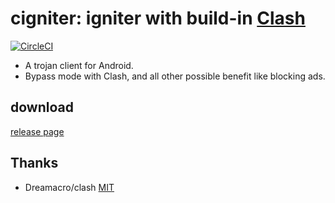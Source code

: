 # cigniter: igniter with build-in [Clash](https://github.com/Dreamacro/clash)

[![CircleCI](https://circleci.com/gh/trojan-gfw/igniter/tree/master.svg?style=svg)](https://circleci.com/gh/trojan-gfw/igniter/tree/master)

* A trojan client for Android.
* Bypass mode with Clash, and all other possible benefit like blocking ads.

## download
[release page](https://github.com/oasiscifr/cigniter/releases)

## Thanks

* Dreamacro/clash [MIT](https://github.com/Dreamacro/clash/blob/master/LICENSE)
